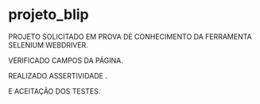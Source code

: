 # projeto_blip

PROJETO SOLICITADO EM PROVA DE CONHECIMENTO DA FERRAMENTA SELENIUM WEBDRIVER.

VERIFICADO CAMPOS DA PÁGINA.

REALIZADO ASSERTIVIDADE .

E ACEITAÇÃO DOS TESTES.
